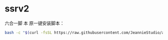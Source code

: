 # ssrv2
六合一脚 本
原一键安装脚本：
```bash
bash -c "$(curl -fsSL https://raw.githubusercontent.com/JeannieStudio/all_install/master/all-install.sh)"   
```
